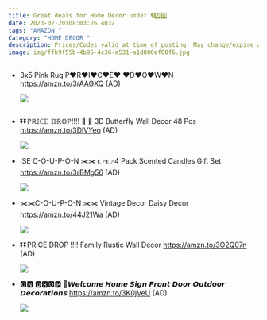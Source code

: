 ```yaml
---
title: Great deals for Home Decor under 💲2️⃣0️⃣
date: 2023-07-20T08:03:26.403Z
tags: "AMAZON "
Category: "HOME DECOR "
description: Prices/Codes valid at time of posting. May change/expire at any time. (AD)
image: img/ffb9f55b-4b95-4c36-a531-a1d800ef00f6.jpg
---
```

* 3x5 Pink Rug
  P♥R♥I♥C♥E♥ ♥D♥O♥W♥N
  https://amzn.to/3rAAGXQ
  (AD)<!--StartFragment-->

  ![](https://m.media-amazon.com/images/I/81aZKD92K0L._AC_SL1500_.jpg)

  <!--EndFragment-->

  ![]()
* ⏬⏬ℙℝ𝕀ℂ𝔼 𝔻ℝ𝕆ℙ‼️‼️
  🦋 🦋 3D Butterfly Wall Decor 48 Pcs
  https://amzn.to/3DlVYeo
  (AD)<!--StartFragment-->

  ![](https://m.media-amazon.com/images/I/81EzGFybf9L._AC_SL1500_.jpg)

  <!--EndFragment-->
* ISE C-O-U-P-O-N ✂️✂️
  👉👉4 Pack Scented Candles Gift Set 
  https://amzn.to/3rBMg56
  (AD)<!--StartFragment-->

  ![](https://m.media-amazon.com/images/I/81GQ9BEUSDL._AC_SL1407_.jpg)

  <!--EndFragment-->
* ✂️✂️C-O-U-P-O-N ✂️✂️
  Vintage Decor Daisy Decor
  https://amzn.to/44J21Wa
  (AD)<!--StartFragment-->

  ![](https://m.media-amazon.com/images/I/61ZqtISESEL._AC_SL1000_.jpg)

  <!--EndFragment-->
* ⏬⏬PRICE DROP ‼️‼️
  Family Rustic Wall Decor 
  https://amzn.to/3O2Q07n
  (AD)<!--StartFragment-->

  ![](https://m.media-amazon.com/images/I/61JRr9U7KgS._AC_SL1500_.jpg)

  <!--EndFragment-->
* 🅾🅽 🅳🆁🅾🅿
  💝𝙒𝙚𝙡𝙘𝙤𝙢𝙚 𝙃𝙤𝙢𝙚 𝙎𝙞𝙜𝙣 𝙁𝙧𝙤𝙣𝙩 𝘿𝙤𝙤𝙧 𝙊𝙪𝙩𝙙𝙤𝙤𝙧 𝘿𝙚𝙘𝙤𝙧𝙖𝙩𝙞𝙤𝙣𝙨
  https://amzn.to/3K0jVeU
  (AD)<!--StartFragment-->

  ![](https://m.media-amazon.com/images/I/71VAA9kCPqL._AC_SL1200_.jpg)

  <!--EndFragment-->
